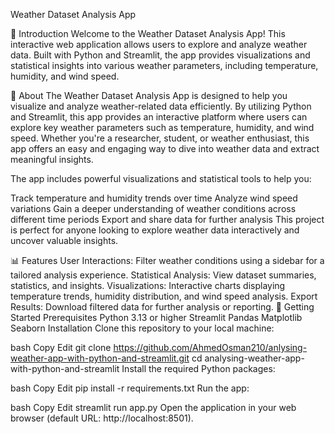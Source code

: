 Weather Dataset Analysis App


📖 Introduction
Welcome to the Weather Dataset Analysis App! This interactive web application allows users to explore and analyze weather data. Built with Python and Streamlit, the app provides visualizations and statistical insights into various weather parameters, including temperature, humidity, and wind speed.













📖 About
The Weather Dataset Analysis App is designed to help you visualize and analyze weather-related data efficiently. By utilizing Python and Streamlit, this app provides an interactive platform where users can explore key weather parameters such as temperature, humidity, and wind speed. Whether you're a researcher, student, or weather enthusiast, this app offers an easy and engaging way to dive into weather data and extract meaningful insights.

The app includes powerful visualizations and statistical tools to help you:

Track temperature and humidity trends over time
Analyze wind speed variations
Gain a deeper understanding of weather conditions across different time periods
Export and share data for further analysis
This project is perfect for anyone looking to explore weather data interactively and uncover valuable insights.

📊 Features
User Interactions: Filter weather conditions using a sidebar for a tailored analysis experience.
Statistical Analysis: View dataset summaries, statistics, and insights.
Visualizations: Interactive charts displaying temperature trends, humidity distribution, and wind speed analysis.
Export Results: Download filtered data for further analysis or reporting.
🚀 Getting Started
Prerequisites
Python 3.13 or higher
Streamlit
Pandas
Matplotlib
Seaborn
Installation
Clone this repository to your local machine:

bash
Copy
Edit
git clone https://github.com/AhmedOsman210/anlysing-weather-app-with-python-and-streamlit.git
cd analysing-weather-app-with-python-and-streamlit
Install the required Python packages:

bash
Copy
Edit
pip install -r requirements.txt
Run the app:

bash
Copy
Edit
streamlit run app.py
Open the application in your web browser (default URL: http://localhost:8501).


